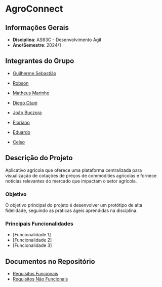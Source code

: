 # AgroConnect

## Informações Gerais

- **Disciplina**: AS63C - Desenvolvimento Ágil
- **Ano/Semestre**: 2024/1

## Integrantes do Grupo

- [Guilherme Sebastião](https://github.com/guievbs)  

- [Robson](link_para_github)  

- [Matheus Marinho](link_para_github)
 
- [Diego Otani](link_para_github)  

- [João Buczora](link_para_github)  

- [Floriano](link_para_github)

- [Eduardo](link_para_github)  

- [Celso](link_para_github)  

## Descrição do Projeto
Aplicativo agrícola que oferece uma
plataforma centralizada para visualização de cotações de
preços de commodities agrícolas e fornece notícias relevantes
do mercado que impactam o setor agrícola.

### Objetivo
O objetivo principal do projeto é desenvolver um protótipo de alta fidelidade, seguindo as práticas ágeis aprendidas na disciplina.

### Principais Funcionalidades
- [Funcionalidade 1]
- [Funcionalidade 2]
- [Funcionalidade 3]

## Documentos no Repositório

- [Requisitos Funcionais](https://github.com/guievbs/Agro-Connect-2024.1/tree/main/Requisitos%20de%20Usu%C3%A1rio)
- [Requisitos Não Funcionais](https://github.com/guievbs/Agro-Connect-2024.1/tree/main/Requisitos%20de%20Usu%C3%A1rio)
